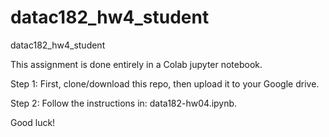 # datac182_hw4_student
datac182_hw4_student

This assignment is done entirely in a Colab jupyter notebook.

Step 1: First, clone/download this repo, then upload it to your Google drive.

Step 2: Follow the instructions in: data182-hw04.ipynb.

Good luck!
